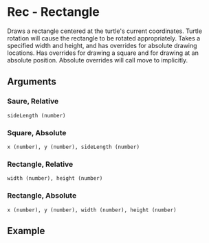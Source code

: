 # Rec - Rectangle

Draws a rectangle centered at the turtle's current coordinates. Turtle rotation will cause the rectangle to be rotated appropriately. Takes a specified width and height, and has overrides for absolute drawing locations. Has overrides for drawing a square and for drawing at an absolute position. Absolute overrides will call move to implicitly.

## Arguments

### Saure, Relative

```sideLength (number)```

### Square, Absolute

```x (number), y (number), sideLength (number)```

### Rectangle, Relative

```width (number), height (number)```

### Rectangle, Absolute

```x (number), y (number), width (number), height (number)```

## Example

<editor :code='`
rec 30 50.
`' 
:code-wordier="`
Draw a rectangle around my thirty fifty dollar bills!
`"
output-method='canvas'></editor>